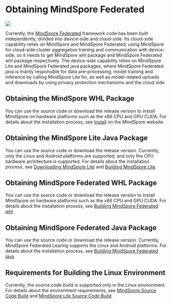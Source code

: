 # Obtaining MindSpore Federated

<a href="https://gitee.com/mindspore/docs/blob/master/docs/federated/docs/source_en/federated_install.md" target="_blank"><img src="https://mindspore-website.obs.cn-north-4.myhuaweicloud.com/website-images/r2.0/resource/_static/logo_source_en.png"></a>

Currently, the [MindSpore Federated](https://gitee.com/mindspore/federated) framework code has been built independently, divided into device-side and cloud-side. Its cloud-side capability relies on MindSpore and MindSpore Federated, using MindSpore for cloud-side cluster aggregation training and communication with device-side, so it needs to get MindSpore whl package and MindSpore Federated whl package respectively. The device-side capability relies on MindSpore Lite and MindSpore Federated java packages, where MindSpore Federated java is mainly responsible for data pre-processing, model training and inference by calling MindSpore Lite for, as well as model-related uploads and downloads by using privacy protection mechanisms and the cloud side.

## Obtaining the MindSpore WHL Package

You can use the source code or download the release version to install MindSpore on hardware platforms such as the x86 CPU and GPU CUDA. For details about the installation process, see [Install](https://www.mindspore.cn/install/en) on the MindSpore website.

## Obtaining the MindSpore Lite Java Package

You can use the source code or download the release version. Currently, only the Linux and Android platforms are supported, and only the CPU hardware architecture is supported. For details about the installation process, see [Downloading MindSpore Lite](https://www.mindspore.cn/lite/docs/en/master/use/downloads.html) and [Building MindSpore Lite](https://www.mindspore.cn/lite/docs/en/master/use/build.html).

## Obtaining MindSpore Federated WHL Package

You can use the source code or download the release version to install MindSpore on hardware platforms such as the x86 CPU and GPU CUDA. For details about the installation process, see [Building MindSpore Federated whl](https://www.mindspore.cn/federated/docs/en/master/deploy_federated_server.html).

## Obtaining MindSpore Federated Java Package

You can use the source code or download the release version. Currently, MindSpore Federated Learing supports the Linux and Android platforms. For details about the installation process, see [Building MindSpore Federated java](https://www.mindspore.cn/federated/docs/en/master/deploy_federated_client.html).

## Requirements for Building the Linux Environment

Currently, the source code build is supported only in the Linux environment. For details about the environment requirements, see [MindSpore Source Code Build](https://www.mindspore.cn/install/en) and [MindSpore Lite Source Code Build](https://www.mindspore.cn/lite/docs/en/master/use/build.html).
